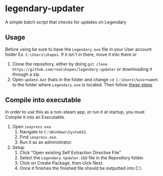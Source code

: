 # legendary-updater
A simple batch script that checks for updates on Legendary

## Usage
Before using be sure to have the `Legendary.exe` file in your User account folder Ex. `C:\Users\shapes`. If it isn't in there, move it into there or
1. Clone the repository, either by doing `git clone https://github.com/realshapes/legendary-updater` or downloading it through a zip. 
2. Open `update.bat` thats in the folder and change `cd C:\Users\%username%` to the folder where `Legendary.exe` is located. Then follow [these steps](#compile-into-executable)
## Compile into executable

In order to use this as a non-steam app, or run it at startup, you must Compile it into an Executable.
1. Open `iexpress.exe`
    1. Navigate to `C:\Windows\System32`.
    2. Find `iexpress.exe`.
    3. Run it as an administrator.
2. Setup
    1. Click "Open existing Self Extraction Directive File"
    2. Select the `Legendary Updater.SED` file in the Repository folder.
    3. Click on Create Package, then click Next.
    4. Once it finishes the finished file should be outputted into C:\
